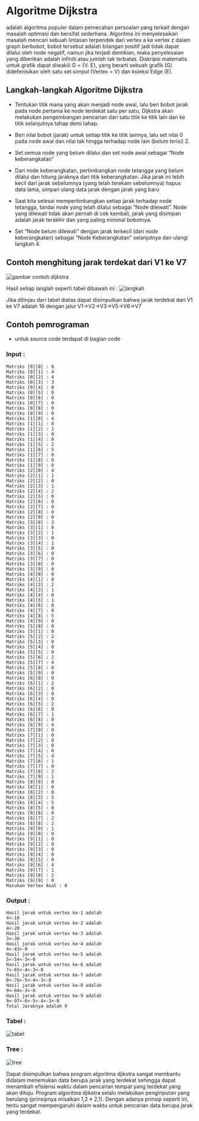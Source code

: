 # Algoritme Dijkstra
adalah algoritma populer dalam pemecahan persoalan yang terkait dengan masalah optimasi dan bersifat sederhana. Algoritma ini menyelesaikan masalah mencari sebuah lintasan terpendek dari vertex a ke vertex z dalam graph berbobot, bobot tersebut adalah bilangan positif jadi tidak dapat dilalui oleh node negatif, namun jika terjadi demikian, maka penyelesaian yang diberikan adalah infiniti atau jumlah tak terbatas.  Diskripsi matematis untuk grafik dapat diwakili G = {V. E}, yang berarti sebuah grafik (G) didefenisikan oleh satu set simpul (Vertex = V) dan koleksi Edge (E).

## Langkah-langkah Algoritme Dijkstra
- Tentukan titik mana yang akan menjadi node awal, lalu beri bobot jarak pada node pertama ke node terdekat satu per satu, Dijkstra akan melakukan pengembangan pencarian dari satu titik ke titik lain dan ke titik selanjutnya tahap demi tahap.

- Beri nilai bobot (jarak) untuk setiap titik ke titik lainnya, lalu set nilai 0 pada node awal dan nilai tak hingga terhadap node lain (belum terisi) 2.

- Set semua node yang belum dilalui  dan set node awal sebagai “Node keberangkatan”

- Dari node keberangkatan, pertimbangkan node tetangga yang belum dilalui dan hitung jaraknya dari titik keberangkatan. Jika jarak ini lebih kecil dari jarak sebelumnya (yang telah terekam sebelumnya) hapus data lama, simpan ulang data jarak dengan jarak yang baru

- Saat kita selesai mempertimbangkan setiap jarak terhadap node tetangga, tandai node yang telah dilalui sebagai “Node dilewati”. Node yang dilewati tidak akan pernah di cek kembali, jarak yang disimpan adalah jarak terakhir dan yang paling minimal bobotnya.

- Set “Node belum dilewati” dengan jarak terkecil (dari node keberangkatan) sebagai “Node Keberangkatan” selanjutnya dan ulangi langkah 4.

## Contoh menghitung jarak terdekat dari V1 ke V7 
![gambar contoh dijkstra](https://user-images.githubusercontent.com/81666422/116695200-74af0280-a9ea-11eb-971e-6fa6434bdebc.png)

Hasil setiap langlah seperti tabel dibawah ini :
![langkah](https://user-images.githubusercontent.com/81666422/116695849-58f82c00-a9eb-11eb-95a7-42e1074d07fe.png)

Jika ditinjau dari tabel diatas dapat disimpulkan bahwa jarak terdekat dari V1 ke V7 adalah 16 dengan jalur V1->V2->V3->V5->V6->V7

## Contoh pemrograman
- untuk source code terdapat di bagian code

### Input :
```
Matriks [0][0] : 0
Matriks [0][1] : 4
Matriks [0][2] : 4
Matriks [0][3] : 3
Matriks [0][4] : 0
Matriks [0][5] : 0
Matriks [0][6] : 0
Matriks [0][7] : 0
Matriks [0][8] : 0
Matriks [0][9] : 0
Matriks [1][0] : 4
Matriks [1][1] : 0
Matriks [1][2] : 1
Matriks [1][3] : 0
Matriks [1][4] : 0
Matriks [1][5] : 2
Matriks [1][6] : 5
Matriks [1][7] : 0
Matriks [1][8] : 0
Matriks [1][9] : 0
Matriks [2][0] : 4
Matriks [2][1] : 1
Matriks [2][2] : 0
Matriks [2][3] : 1
Matriks [2][4] : 2
Matriks [2][5] : 0
Matriks [2][6] : 0
Matriks [2][7] : 0
Matriks [2][8] : 0
Matriks [2][9] : 0
Matriks [3][0] : 3
Matriks [3][1] : 0
Matriks [3][2] : 1
Matriks [3][3] : 0
Matriks [3][4] : 1
Matriks [3][5] : 0
Matriks [3][6] : 0
Matriks [3][7] : 0
Matriks [3][8] : 0
Matriks [3][9] : 0
Matriks [4][0] : 0
Matriks [4][1] : 0
Matriks [4][2] : 2
Matriks [4][3] : 1
Matriks [4][4] : 0
Matriks [4][5] : 1
Matriks [4][6] : 0
Matriks [4][7] : 0
Matriks [4][8] : 5
Matriks [4][9] : 0
Matriks [5][0] : 0
Matriks [5][1] : 0
Matriks [5][2] : 2
Matriks [5][3] : 0
Matriks [5][4] : 0
Matriks [5][5] : 0
Matriks [5][6] : 2
Matriks [5][7] : 4
Matriks [5][8] : 0
Matriks [5][9] : 0
Matriks [6][0] : 0
Matriks [6][1] : 2
Matriks [6][2] : 0
Matriks [6][3] : 0
Matriks [6][4] : 0
Matriks [6][5] : 2
Matriks [6][6] : 0
Matriks [6][7] : 1
Matriks [6][8] : 0
Matriks [6][9] : 4
Matriks [7][0] : 0
Matriks [7][1] : 0
Matriks [7][2] : 0
Matriks [7][3] : 0
Matriks [7][4] : 0
Matriks [7][5] : 4
Matriks [7][6] : 1
Matriks [7][7] : 0
Matriks [7][8] : 2
Matriks [7][9] : 1
Matriks [8][0] : 0
Matriks [8][1] : 0
Matriks [8][2] : 0
Matriks [8][3] : 5
Matriks [8][4] : 5
Matriks [8][5] : 0
Matriks [8][6] : 0
Matriks [8][7] : 2
Matriks [8][8] : 2
Matriks [8][9] : 1
Matriks [9][0] : 0
Matriks [9][1] : 0
Matriks [9][2] : 0
Matriks [9][3] : 0
Matriks [9][4] : 0
Matriks [9][5] : 0
Matriks [9][6] : 4
Matriks [9][7] : 1
Matriks [9][8] : 2
Matriks [9][9] : 0
Masukan Vertex Asal : 0
```
### Output :
```
Hasil jarak untuk vertex ke-1 adalah
4<-10
Hasil jarak untuk vertex ke-2 adalah
4<-20
Hasil jarak untuk vertex ke-3 adalah
3<-30
Hasil jarak untuk vertex ke-4 adalah
4<-43<-0
Hasil jarak untuk vertex ke-5 adalah
5<-54<-3<-0
Hasil jarak untuk vertex ke-6 adalah
7<-65<-4<-3<-0
Hasil jarak untuk vertex ke-7 adalah
8<-76<-5<-4<-3<-0
Hasil jarak untuk vertex ke-8 adalah
9<-84<-3<-0
Hasil jarak untuk vertex ke-9 adalah
9<-97<-6<-5<-4<-3<-0
Total Jaraknya adalah 9
```
### Tabel :

![tabel](https://user-images.githubusercontent.com/81666422/116698155-416e7280-a9ee-11eb-9598-09fda55bb9ee.JPG)

### Tree :

![tree](https://user-images.githubusercontent.com/81666422/116698259-58ad6000-a9ee-11eb-8731-e5e032154c27.JPG)

Dapat disimpulkan bahwa program algoritma djikstra sangat membantu didalam menemukan data berupa jarak yang terdekat sehingga dapat menambah efisiensi waktu dalam pencarian tempat yang terdekat yang akan dituju. Program algoritma djikstra selalu melakukan penginputan yang berulang (prinsipnya misalkan 1,2 ≠ 2,1). Dengan adanya prinsip seperti ini, tentu sangat mempengaruhi dalam waktu untuk pencarian data berupa jarak yang terdekat. 
